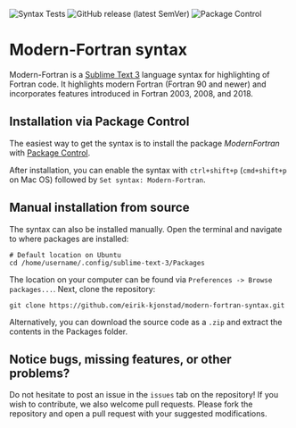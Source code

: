 ![Syntax Tests](https://github.com/eirik-kjonstad/modern-fortran-syntax/workflows/Syntax%20Tests/badge.svg)  ![GitHub release (latest SemVer)](https://img.shields.io/github/v/release/eirik-kjonstad/modern-fortran-syntax)  ![Package Control](https://img.shields.io/packagecontrol/dt/ModernFortran?label=Package%20Control)

# Modern-Fortran syntax

Modern-Fortran is a [Sublime Text 3](https://www.sublimetext.com/) language syntax for highlighting of Fortran code. It highlights modern Fortran (Fortran 90 and newer) and incorporates features introduced in Fortran 2003, 2008, and 2018. 

## Installation via Package Control
The easiest way to get the syntax is to install the package *ModernFortran* with [Package Control](https://packagecontrol.io/). 

After installation, you can enable the syntax with `ctrl+shift+p` (`cmd+shift+p` on Mac OS) followed by `Set syntax: Modern-Fortran`.

## Manual installation from source
The syntax can also be installed manually.
Open the terminal and navigate to where packages are installed:
```shell
# Default location on Ubuntu
cd /home/username/.config/sublime-text-3/Packages 
```
The location on your computer can be found via `Preferences -> Browse packages...`. Next, clone the repository:
```shell
git clone https://github.com/eirik-kjonstad/modern-fortran-syntax.git
```
Alternatively, you can download the source code as a `.zip` and extract the contents in the Packages folder.

## Notice bugs, missing features, or other problems?
Do not hesitate to post an issue in the `issues` tab on the repository! If you wish to contribute, we also welcome pull requests. Please fork the repository and open a pull request with your suggested modifications.
